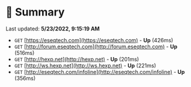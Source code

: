 # 📖 Summary
Last updated: **5/23/2022, 9:15:19 AM**

- `GET` [https://eseqtech.com](https://eseqtech.com) - **Up** (426ms)
- `GET` [http://forum.eseqtech.com](http://forum.eseqtech.com) - **Up** (516ms)
- `GET` [http://hexp.net](http://hexp.net) - **Up** (201ms)
- `GET` [http://ws.hexp.net](http://ws.hexp.net) - **Up** (221ms)
- `GET` [http://eseqtech.com/infoline](http://eseqtech.com/infoline) - **Up** (356ms)
